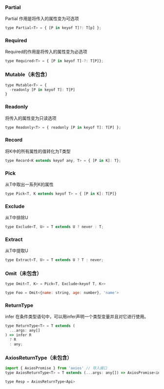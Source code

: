 ### Partial
Partial 作用是将传入的属性变为可选项
```JavaScript
type Partial<T> = { [P in keyof T]?: T[p] };
```

### Required
Required的作用是将传入的属性变为必选项
```JavaScript
type Required<T> = { [P in keyof T]-?: T[P]};
```

### Mutable（未包含）
```JavaScript
type Mutable<T> = {
  -readonly [P in keyof T]: T[P]
}
```

### Readonly
将传入的属性变为只读选项
```JavaScript
type Readonly<T> = { readonly [P in keyof T]: T[P] };
```

### Record
将K中的所有属性的值转化为T类型
```JavaScript
type Record<K extends keyof any, T> = { [P in K]: T};
```

### Pick
从T中取出一系列K的属性
```JavaScript
type Pick<T, K extends keyof T> = { [P in K]: T[P]}
```

### Exclude
从T中排除U
```JavaScript
type Exclude<T, U> = T extends U ? never : T;
```

### Extract
从T中提取U
```JavaScript
type Extract<T, U> = T extends U ? T : never;
```

### Omit（未包含）
```JavaScript
type Omit<T, K> = Pick<T, Exclude<keyof T, K>>

type Foo = Omit<{name: string, age: number}, 'name'>
```

### ReturnType
infer 在条件类型语句中，可以用infer声明一个类型变量并且对它进行使用。
```JavaScript
type ReturnType<T> = T extends (
  ...args: any[]
) => infer R
  ? R
  : any;
```

### AxiosReturnType（未包含）
```JavaScript
import { AxiosPromise } from 'axios' // 导入接口
type AxiosReturnType<T> = T extends (...args: any[]) => AxiosPromise<infer R> ? R : any

type Resp = AxiosReturnType<Api>
```